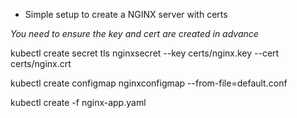 * Simple setup to create a NGINX server with certs 

_You need to ensure the key and cert are created in advance_

kubectl create secret tls nginxsecret --key certs/nginx.key --cert certs/nginx.crt

kubectl create configmap nginxconfigmap --from-file=default.conf

kubectl create -f nginx-app.yaml
